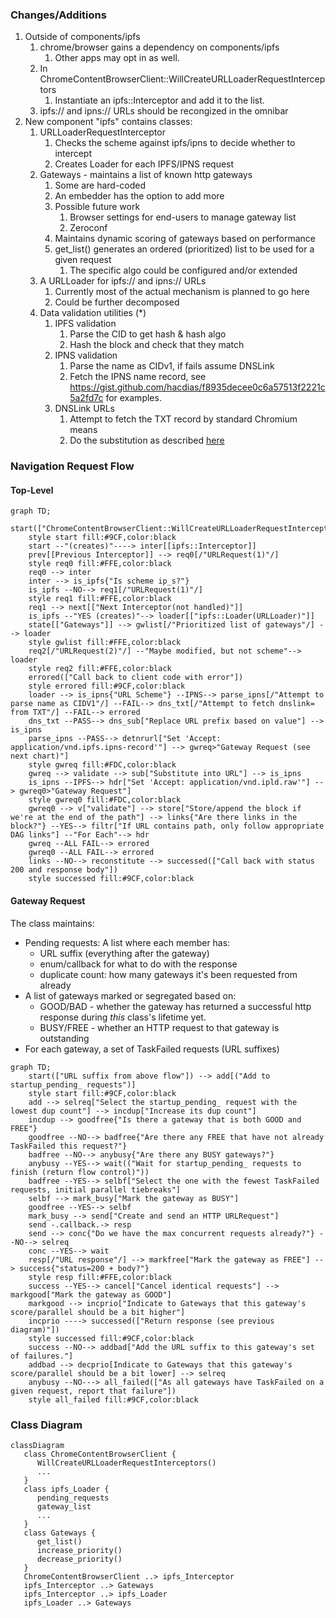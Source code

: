 ### Changes/Additions

1. Outside of components/ipfs
    1. chrome/browser gains a dependency on components/ipfs
        1. Other apps may opt in as well.
    2. In ChromeContentBrowserClient::WillCreateURLLoaderRequestInterceptors
        1. Instantiate an ipfs::Interceptor and add it to the list.
    3. ipfs:// and ipns:// URLs should be recongized in the omnibar
2. New component "ipfs" contains classes:
    1. URLLoaderRequestInterceptor
        1. Checks the scheme against ipfs/ipns to decide whether to intercept
        2. Creates Loader for each IPFS/IPNS request
    2. Gateways - maintains a list of known http gateways
        1. Some are hard-coded
        2. An embedder has the option to add more
        3. Possible future work
            1. Browser settings for end-users to manage gateway list
            2. Zeroconf
        4. Maintains dynamic scoring of gateways based on performance
        5. get_list() generates an ordered (prioritized) list to be used for a given request
            1. The specific algo could be configured and/or extended
    3. A URLLoader for ipfs:// and ipns:// URLs
        1. Currently most of the actual mechanism is planned to go here
        2. Could be further decomposed
    4. Data validation utilities (*)
        1. IPFS validation
            1. Parse the CID to get hash & hash algo
            2. Hash the block and check that they match
        2. IPNS validation
            1. Parse the name as CIDv1, if fails assume DNSLink
            2. Fetch the IPNS name record, see https://gist.github.com/hacdias/f8935decee0c6a57513f2221c5a2fd7c for examples.
        4. DNSLink URLs
            1. Attempt to fetch the TXT record by standard Chromium means
            2. Do the substitution as described [here](http://chomp:8080/ipfs/bafybeidkrrsdauzr6lfkfr7so625myv7njbzvkptrrj2a4ir4ejlg3sieu/concepts/dnslink/#resolve-dnslink-name)

### Navigation Request Flow

#### Top-Level
```mermaid
graph TD;
    start(["ChromeContentBrowserClient::WillCreateURLLoaderRequestInterceptors()"])
    style start fill:#9CF,color:black
    start --"(creates)"----> inter[[ipfs::Interceptor]]
    prev[[Previous Interceptor]] --> req0[/"URLRequest(1)"/]
    style req0 fill:#FFE,color:black
    req0 --> inter
    inter --> is_ipfs{"Is scheme ip_s?"}
    is_ipfs --NO--> req1[/"URLRequest(1)"/]
    style req1 fill:#FFE,color:black
    req1 --> next[["Next Interceptor(not handled)"]]
    is_ipfs --"YES (creates)"--> loader[["ipfs::Loader(URLLoader)"]]
    state[["Gateways"]] --> gwlist[/"Prioritized list of gateways"/] --> loader
    style gwlist fill:#FFE,color:black
    req2[/"URLRequest(2)"/] --"Maybe modified, but not scheme"--> loader
    style req2 fill:#FFE,color:black
    errored(["Call back to client code with error"])
    style errored fill:#9CF,color:black
    loader --> is_ipns{"URL Scheme"} --IPNS--> parse_ipns[/"Attempt to parse name as CIDV1"/] --FAIL--> dns_txt[/"Attempt to fetch dnslink= from TXT"/] --FAIL--> errored
    dns_txt --PASS--> dns_sub["Replace URL prefix based on value"] --> is_ipns
    parse_ipns --PASS--> detnrurl["Set 'Accept: application/vnd.ipfs.ipns-record'"] --> gwreq>"Gateway Request (see next chart)"]
    style gwreq fill:#FDC,color:black
    gwreq --> validate --> sub["Substitute into URL"] --> is_ipns
    is_ipns --IPFS--> hdr["Set 'Accept: application/vnd.ipld.raw'"] --> gwreq0>"Gateway Request"]
    style gwreq0 fill:#FDC,color:black
    gwreq0 --> v["validate"] --> store["Store/append the block if we're at the end of the path"] --> links{"Are there links in the block?"} --YES--> filtr["If URL contains path, only follow appropriate DAG links"] --"For Each"--> hdr
    gwreq --ALL FAIL--> errored
    gwreq0 --ALL FAIL--> errored
    links --NO--> reconstitute --> successed(["Call back with status 200 and response body"])
    style successed fill:#9CF,color:black
 ```

#### Gateway Request

The class maintains:
* Pending requests: A list where each member has:
    * URL suffix (everything after the gateway)
    * enum/callback for what to do with the response
    * duplicate count: how many gateways it's been requested from already
* A list of gateways marked or segregated based on:
    * GOOD/BAD - whether the gateway has returned a successful http response during _this_ class's lifetime yet.
    * BUSY/FREE - whether an HTTP request to that gateway is outstanding
* For each gateway, a set of TaskFailed requests (URL suffixes)

```mermaid
graph TD;
    start(["URL suffix from above flow"]) --> add[("Add to startup_pending_ requests")]
    style start fill:#9CF,color:black
    add --> selreq["Select the startup_pending_ request with the lowest dup count"] --> incdup["Increase its dup count"] 
    incdup --> goodfree{"Is there a gateway that is both GOOD and FREE"} 
    goodfree --NO--> badfree{"Are there any FREE that have not already TaskFailed this request?"} 
    badfree --NO--> anybusy{"Are there any BUSY gateways?"} 
    anybusy --YES--> wait(("Wait for startup_pending_ requests to finish (return flow control)"))
    badfree --YES--> selbf["Select the one with the fewest TaskFailed requests, initial parallel tiebreaks"] 
    selbf --> mark_busy["Mark the gateway as BUSY"]
    goodfree --YES--> selbf
    mark_busy --> send["Create and send an HTTP URLRequest"]
    send -.callback.-> resp
    send --> conc{"Do we have the max concurrent requests already?"} --NO--> selreq
    conc --YES--> wait
    resp[/"URL response"/] --> markfree["Mark the gateway as FREE"] --> success{"status=200 + body?"} 
    style resp fill:#FFE,color:black
    success --YES--> cancel["Cancel identical requests"] --> markgood["Mark the gateway as GOOD"] 
    markgood --> incprio["Indicate to Gateways that this gateway's score/parallel should be a bit higher"] 
    incprio ----> successed(["Return response (see previous diagram)"])
    style successed fill:#9CF,color:black
    success --NO--> addbad["Add the URL suffix to this gateway's set of failures."] 
    addbad --> decprio[Indicate to Gateways that this gateway's score/parallel should be a bit lower] --> selreq
    anybusy --NO---> all_failed(["As all gateways have TaskFailed on a given request, report that failure"])
    style all_failed fill:#9CF,color:black
 ```

### Class Diagram

```mermaid
classDiagram
   class ChromeContentBrowserClient {
      WillCreateURLLoaderRequestInterceptors()
      ...
   }
   class ipfs_Loader {
      pending_requests
      gateway_list
      ...
   }
   class Gateways {
      get_list()
      increase_priority()
      decrease_priority()
   }
   ChromeContentBrowserClient ..> ipfs_Interceptor
   ipfs_Interceptor ..> Gateways
   ipfs_Interceptor ..> ipfs_Loader
   ipfs_Loader ..> Gateways   
```